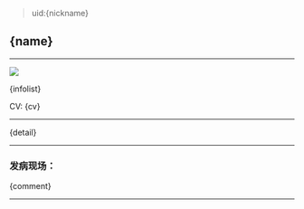 > uid:{nickname}

## {name}

---

![]({img}#w30)

{infolist}

CV: {cv}

---

{detail}

---

### 发病现场：

{comment}

---